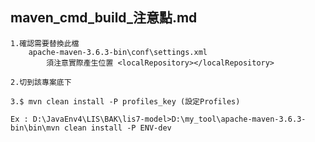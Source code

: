 maven_cmd_build_注意點.md
---
	1.確認需要替換此檔
		apache-maven-3.6.3-bin\conf\settings.xml
			須注意實際產生位置 <localRepository></localRepository>

	2.切到該專案底下

	3.$ mvn clean install -P profiles_key (設定Profiles)

	Ex : D:\JavaEnv4\LIS\BAK\lis7-model>D:\my_tool\apache-maven-3.6.3-bin\bin\mvn clean install -P ENV-dev